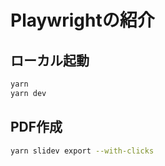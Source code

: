 # Playwrightの紹介

## ローカル起動

```bash
yarn
yarn dev
```

## PDF作成

```bash
yarn slidev export --with-clicks
```
